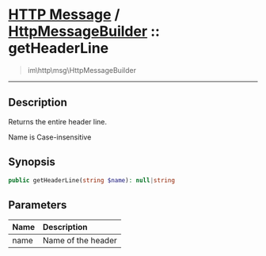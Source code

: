 # [HTTP Message](http.md) / [HttpMessageBuilder](http-HttpMessageBuilder.md) :: getHeaderLine
 > im\http\msg\HttpMessageBuilder
____

## Description
Returns the entire header line.

Name is Case-insensitive

## Synopsis
```php
public getHeaderLine(string $name): null|string
```

## Parameters
| Name | Description |
| :--- | :---------- |
| name | Name of the header |
